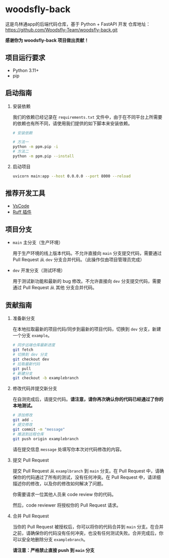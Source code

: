 # woodsfly-back 

这是鸟林通app的后端代码仓库，基于 Python + FastAPI 开发
仓库地址：https://github.com/Woodsfly-Team/woodsfly-back.git

**感谢你为 woodsfly-back 项目做出贡献！**

## 项目运行要求
- Python 3.11+
- pip

## 启动指南
1. 安装依赖

   我们的依赖已经记录在 `requirements.txt` 文件中，由于在不同平台上所需要的依赖也有所不同，请使用我们提供的如下脚本来安装依赖。

   ```bash
   # 安装依赖

   # 方法一
   python -m ppm.pip -i
   # 方法二
   python -m ppm.pip --install
   ```
2. 启动项目
   ```bash
   uvicorn main:app --host 0.0.0.0 --port 8000 --reload
   ```


## 推荐开发工具

- [VsCode](https://code.visualstudio.com/)
- [Ruff 插件](https://marketplace.visualstudio.com/items?itemName=charliermarsh.ruff)

## 项目分支

- `main` 主分支（生产环境）

  用于生产环境的线上版本代码。不允许直接向 `main` 分支提交代码，需要通过 Pull Request 从 `dev` 分支合并代码。（此操作仅由项目管理员完成）

- `dev` 开发分支（测试环境）

  用于测试新功能和最新的 bug 修改。不允许直接向 `dev` 分支提交代码，需要通过 Pull Request 从 其他 分支合并代码。

## 贡献指南

1. 准备新分支

   在本地拉取最新的项目代码/同步到最新的项目代码，切换到 `dev` 分支，新建一个分支 `example`。

   ```bash
   # 同步远端仓库最新进度
   git fetch
   # 切换到 dev 分支
   git checkout dev
   # 拉取最新代码
   git pull
   # 新建分支
   git checkout -b examplebranch
   ```

2. 修改代码并提交新分支

   在自测完成后，请提交代码。**请注意，请你再次确认你的代码已经通过了你的本地测试。**

   ```bash
   # 添加修改
   git add .
   # 提交修改
   git commit -m "message"
   # 推送到远程仓库
   git push origin examplebranch
   ```

   请在提交信息 `message` 处填写你本次对代码修改的内容。

3. 提交 Pull Request

   提交 Pull Request 从 `examplbranch` 到 `main` 分支。在 Pull Request 中，请确保你的代码通过了所有的测试，没有任何冲突。在 Pull Request 中，请详细描述你的修改，以及你的修改如何解决了问题。

   你需要请求一位其他人员来 code review 你的代码。

   然后，code reviewer 将授权你的 Pull Request 请求。

4. 合并 Pull Request

   当你的 Pull Request 被授权后，你可以将你的代码合并到 `main` 分支。在合并之前，请确保你的代码没有任何冲突，也没有任何测试失败。合并完成后，你可以安全地删除分支 `examplebranch`。

   **请注意：严格禁止直接 push 到 `main` 分支**
